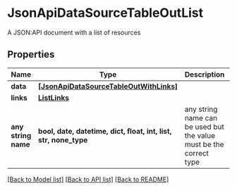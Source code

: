 # JsonApiDataSourceTableOutList

A JSON:API document with a list of resources

## Properties
Name | Type | Description | Notes
------------ | ------------- | ------------- | -------------
**data** | [**[JsonApiDataSourceTableOutWithLinks]**](JsonApiDataSourceTableOutWithLinks.md) |  | 
**links** | [**ListLinks**](ListLinks.md) |  | [optional] 
**any string name** | **bool, date, datetime, dict, float, int, list, str, none_type** | any string name can be used but the value must be the correct type | [optional]

[[Back to Model list]](../README.md#documentation-for-models) [[Back to API list]](../README.md#documentation-for-api-endpoints) [[Back to README]](../README.md)


